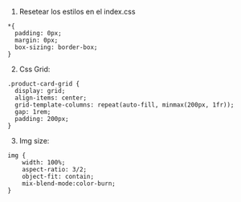1. Resetear los estilos en el index.css

```
*{
  padding: 0px;
  margin: 0px;
  box-sizing: border-box;
}
```

2. Css Grid:

```
.product-card-grid {
  display: grid;
  align-items: center;
  grid-template-columns: repeat(auto-fill, minmax(200px, 1fr));
  gap: 1rem;
  padding: 200px;
}
```

3. Img size:

```
img {
    width: 100%;
    aspect-ratio: 3/2;
    object-fit: contain;
    mix-blend-mode:color-burn;
}
```

